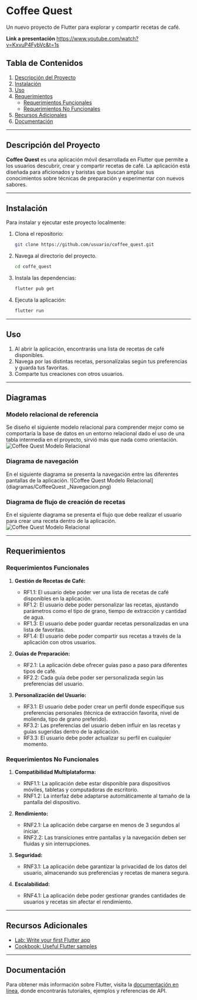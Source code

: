 # Coffee Quest

Un nuevo proyecto de Flutter para explorar y compartir recetas de café.

**Link a presentación**
https://www.youtube.com/watch?v=KxvuP4FybVc&t=1s

## Tabla de Contenidos

1. [Descripción del Proyecto](#descripción-del-proyecto)
2. [Instalación](#instalación)
3. [Uso](#uso)
4. [Requerimientos](#requerimientos)
   - [Requerimientos Funcionales](#requerimientos-funcionales)
   - [Requerimientos No Funcionales](#requerimientos-no-funcionales)
5. [Recursos Adicionales](#recursos-adicionales)
6. [Documentación](#documentación)

---

## Descripción del Proyecto

**Coffee Quest** es una aplicación móvil desarrollada en Flutter que permite a los usuarios descubrir, crear y compartir recetas de café. La aplicación está diseñada para aficionados y baristas que buscan ampliar sus conocimientos sobre técnicas de preparación y experimentar con nuevos sabores.

---

## Instalación

Para instalar y ejecutar este proyecto localmente:

1. Clona el repositorio:
   ```bash
   git clone https://github.com/usuario/coffee_quest.git
2. Navega al directorio del proyecto.
    ```bash
    cd coffe_quest
3. Instala las dependencias:
    ```bash
    flutter pub get
4. Ejecuta la aplicación:
    ```bash
    flutter run

---

## Uso

1. Al abrir la aplicación, encontrarás una lista de recetas de café disponibles.
2. Navega por las distintas recetas, personalízalas según tus preferencias y guarda tus favoritas.
3. Comparte tus creaciones con otros usuarios.

---

## Diagramas

### Modelo relacional de referencia
Se diseño el siguiente modelo relacional para comprender mejor como se comportaría la base de datos en un entorno relacional dado el uso de una tabla intermedia en el proyecto, sirvió más que nada como orientación.
![Coffee Quest Modelo Relacional](diagramas/CoffeQuest_MR.png)

### Diagrama de navegación
En el siguiente diagrama se presenta la navegación entre las diferentes pantallas de la aplicación.
![Coffee Quest Modelo Relacional](diagramas/CoffeeQuest _Navegacion.png)

### Diagrama de flujo de creación de recetas
En el siguiente diagrama se presenta el flujo que debe realizar el usuario para crear una receta dentro de la aplicación.
![Coffee Quest Modelo Relacional](diagramas/CoffeeQuest_FlujoReceta.png)


---

## Requerimientos

### Requerimientos Funcionales

1. **Gestión de Recetas de Café:**
   - RF1.1: El usuario debe poder ver una lista de recetas de café disponibles en la aplicación.
   - RF1.2: El usuario debe poder personalizar las recetas, ajustando parámetros como el tipo de grano, tiempo de extracción y cantidad de agua.
   - RF1.3: El usuario debe poder guardar recetas personalizadas en una lista de favoritas.
   - RF1.4: El usuario debe poder compartir sus recetas a través de la aplicación con otros usuarios.

2. **Guías de Preparación:**
   - RF2.1: La aplicación debe ofrecer guías paso a paso para diferentes tipos de café.
   - RF2.2: Cada guía debe poder ser personalizada según las preferencias del usuario.

3. **Personalización del Usuario:**
   - RF3.1: El usuario debe poder crear un perfil donde especifique sus preferencias personales (técnica de extracción favorita, nivel de molienda, tipo de grano preferido).
   - RF3.2: Las preferencias del usuario deben influir en las recetas y guías sugeridas dentro de la aplicación.
   - RF3.3: El usuario debe poder actualizar su perfil en cualquier momento.

### Requerimientos No Funcionales

1. **Compatibilidad Multiplataforma:**
   - RNF1.1: La aplicación debe estar disponible para dispositivos móviles, tabletas y computadoras de escritorio.
   - RNF1.2: La interfaz debe adaptarse automáticamente al tamaño de la pantalla del dispositivo.

2. **Rendimiento:**
   - RNF2.1: La aplicación debe cargarse en menos de 3 segundos al iniciar.
   - RNF2.2: Las transiciones entre pantallas y la navegación deben ser fluidas y sin interrupciones.

3. **Seguridad:**
   - RNF3.1: La aplicación debe garantizar la privacidad de los datos del usuario, almacenando sus preferencias y recetas de manera segura.

4. **Escalabilidad:**
   - RNF4.1: La aplicación debe poder gestionar grandes cantidades de usuarios y recetas sin afectar el rendimiento.

---

## Recursos Adicionales

- [Lab: Write your first Flutter app](https://docs.flutter.dev/get-started/codelab)
- [Cookbook: Useful Flutter samples](https://docs.flutter.dev/cookbook)

---

## Documentación

Para obtener más información sobre Flutter, visita la [documentación en línea](https://docs.flutter.dev/), donde encontrarás tutoriales, ejemplos y referencias de API.

